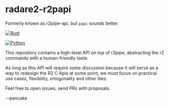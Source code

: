 radare2-r2papi
==============

Formerly known as r2pipe-api, but `papi` sounds better.

[![Rust](https://github.com/radareorg/radare2-r2papi/actions/workflows/rust.yml/badge.svg?branch=master)](https://github.com/radareorg/radare2-r2papi/actions/workflows/rust.yml)

[![Python](https://travis-ci.org/radare/radare2-r2pipe-api.svg?branch=master)](https://travis-ci.org/radare/radare2-r2pipe-api)

This repository contains a high-level API on top of r2pipe, abstracting
the r2 commands with a human-friendly taste.

As long as this API will require some discussion because it will serve
as a way to redesign the R2 C Apis at some point, we must focus on
practical use cases, flexibility, ortogonality and other ities.

Feel free to open issues, send PRs with proposals.

--pancake
